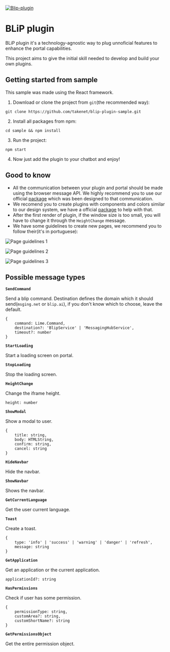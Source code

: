 [![Blip-plugin](https://imgur.com/B8dPNgk.png "Blip-plugin")][blip]

# BLiP plugin

BLiP plugin it's a technology-agnostic way to plug unnoficial features to enhance the portal capabilities.

This project aims to give the initial skill needed to develop and build your own plugins.

## Getting started from sample

This sample was made using the React framework.

1. Download or clone the project from `git`(the recommended way):

`git clone https://github.com/takenet/blip-plugin-sample.git`

2. Install all packages from npm:

`cd sample && npm install`

3. Run the project:

`npm start`

4. Now just add the plugin to your chatbot and enjoy!

## Good to know

* All the communication between your plugin and portal should be made using the browser message API. We highly recommend you to use our official [package][iframe-message] which was been designed to that communication.
* We recomend you to create plugins with components and colors similar to our design system, we have a official [package][blip-toolkit] to help with that.
* After the first render of plugin, if the window size is too small, you will have to change it through the `HeightChange` message.
* We have some guidelines to create new pages, we recommend you to follow their(it's in portuguese):

![Page guidelines 1](https://i.imgur.com/0gEvaxT.png "Page guidelines 1")

![Page guidelines 2](https://i.imgur.com/gMfUMjG.png "Page guidelines 2")

![Page guidelines 3](https://i.imgur.com/QPil55Q.png "Page guidelines 3")

## Possible message types

**`SendCommand`**

Send a blip command. Destination defines the domain which it should send(`msging.net` or `blip.ai`), if you don't know which to choose, leave the default.
```
{
    command: Lime.Command,
    destination?: 'BlipService' | 'MessagingHubService',
    timeout?: number
}
```

**`StartLoading`**

Start a loading screen on portal.

**`StopLoading`**

Stop the loading screen.

**`HeightChange`**

Change the iframe height.

```
height: number
```

**`ShowModal`**

Show a modal to user.

```
{
    title: string,
    body: HTMLString,
    confirm: string,
    cancel: string
}
```

**`HideNavbar`**

Hide the navbar.

**`ShowNavbar`**

Shows the navbar.

**`GetCurrentLanguage`**

Get the user current language.

**`Toast`**

Create a toast.

```
{
    type: 'info' | 'success' | 'warning' | 'danger' | 'refresh',
    message: string
}
```

**`GetApplication`**

Get an application or the current application.

```
applicationId?: string
```

**`HasPermissions`**

Check if user has some permission.

```
{
    permissionType: string,
    customArea?: string,
    customShortName?: string
}
```

**`GetPermissionsObject`**

Get the entire permission object.

[blip]: https://blip.ai
[iframe-message]: https://github.com/takenet/iframe-message-proxy
[blip-toolkit]: https://www.npmjs.com/package/blip-toolkit
